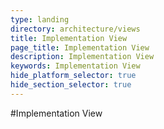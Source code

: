 ```yaml
---
type: landing
directory: architecture/views
title: Implementation View
page_title: Implementation View
description: Implementation View
keywords: Implementation View
hide_platform_selector: true
hide_section_selector: true
---
```

#Implementation View
